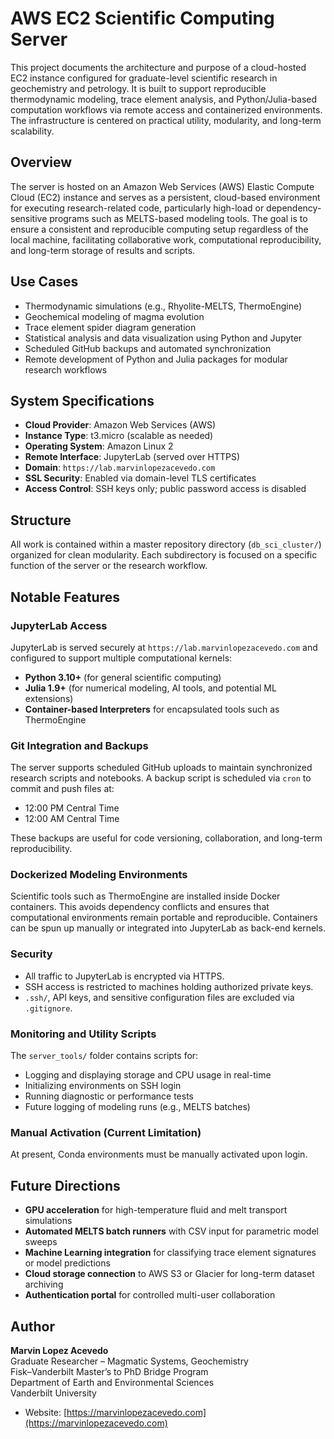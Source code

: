 # AWS EC2 Scientific Computing Server

This project documents the architecture and purpose of a cloud-hosted EC2 instance configured for graduate-level scientific research in geochemistry and petrology. It is built to support reproducible thermodynamic modeling, trace element analysis, and Python/Julia-based computation workflows via remote access and containerized environments. The infrastructure is centered on practical utility, modularity, and long-term scalability.

## Overview

The server is hosted on an Amazon Web Services (AWS) Elastic Compute Cloud (EC2) instance and serves as a persistent, cloud-based environment for executing research-related code, particularly high-load or dependency-sensitive programs such as MELTS-based modeling tools. The goal is to ensure a consistent and reproducible computing setup regardless of the local machine, facilitating collaborative work, computational reproducibility, and long-term storage of results and scripts.

## Use Cases

- Thermodynamic simulations (e.g., Rhyolite-MELTS, ThermoEngine)
- Geochemical modeling of magma evolution
- Trace element spider diagram generation
- Statistical analysis and data visualization using Python and Jupyter
- Scheduled GitHub backups and automated synchronization
- Remote development of Python and Julia packages for modular research workflows

## System Specifications

- **Cloud Provider**: Amazon Web Services (AWS)
- **Instance Type**: t3.micro (scalable as needed)
- **Operating System**: Amazon Linux 2
- **Remote Interface**: JupyterLab (served over HTTPS)
- **Domain**: `https://lab.marvinlopezacevedo.com`
- **SSL Security**: Enabled via domain-level TLS certificates
- **Access Control**: SSH keys only; public password access is disabled

## Structure

All work is contained within a master repository directory (`db_sci_cluster/`) organized for clean modularity. Each subdirectory is focused on a specific function of the server or the research workflow.



## Notable Features

### JupyterLab Access

JupyterLab is served securely at `https://lab.marvinlopezacevedo.com` and configured to support multiple computational kernels:

- **Python 3.10+** (for general scientific computing)
- **Julia 1.9+** (for numerical modeling, AI tools, and potential ML extensions)
- **Container-based Interpreters** for encapsulated tools such as ThermoEngine

### Git Integration and Backups

The server supports scheduled GitHub uploads to maintain synchronized research scripts and notebooks. A backup script is scheduled via `cron` to commit and push files at:
- 12:00 PM Central Time
- 12:00 AM Central Time

These backups are useful for code versioning, collaboration, and long-term reproducibility.

### Dockerized Modeling Environments

Scientific tools such as ThermoEngine are installed inside Docker containers. This avoids dependency conflicts and ensures that computational environments remain portable and reproducible. Containers can be spun up manually or integrated into JupyterLab as back-end kernels.

### Security

- All traffic to JupyterLab is encrypted via HTTPS.
- SSH access is restricted to machines holding authorized private keys.
- `.ssh/`, API keys, and sensitive configuration files are excluded via `.gitignore`.

### Monitoring and Utility Scripts

The `server_tools/` folder contains scripts for:
- Logging and displaying storage and CPU usage in real-time
- Initializing environments on SSH login
- Running diagnostic or performance tests
- Future logging of modeling runs (e.g., MELTS batches)

### Manual Activation (Current Limitation)

At present, Conda environments must be manually activated upon login. 

## Future Directions

- **GPU acceleration** for high-temperature fluid and melt transport simulations  
- **Automated MELTS batch runners** with CSV input for parametric model sweeps  
- **Machine Learning integration** for classifying trace element signatures or model predictions  
- **Cloud storage connection** to AWS S3 or Glacier for long-term dataset archiving  
- **Authentication portal** for controlled multi-user collaboration  

## Author

**Marvin Lopez Acevedo**  
Graduate Researcher – Magmatic Systems, Geochemistry  
Fisk–Vanderbilt Master’s to PhD Bridge Program  
Department of Earth and Environmental Sciences  
Vanderbilt University  
 
- Website: [https://marvinlopezacevedo.com](https://marvinlopezacevedo.com)  



